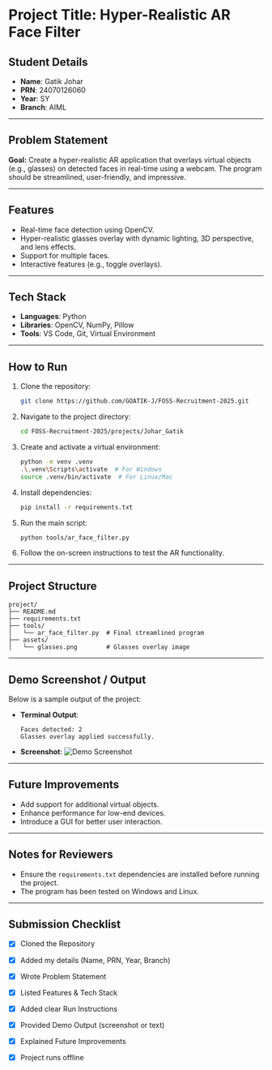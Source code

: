 # Project Title: Hyper-Realistic AR Face Filter

## Student Details
- **Name**: Gatik Johar
- **PRN**: 24070126060
- **Year**: SY
- **Branch**: AIML

---

## Problem Statement
**Goal:** Create a hyper-realistic AR application that overlays virtual objects (e.g., glasses) on detected faces in real-time using a webcam. The program should be streamlined, user-friendly, and impressive.

---

## Features
- Real-time face detection using OpenCV.
- Hyper-realistic glasses overlay with dynamic lighting, 3D perspective, and lens effects.
- Support for multiple faces.
- Interactive features (e.g., toggle overlays).

---

## Tech Stack
- **Languages**: Python
- **Libraries**: OpenCV, NumPy, Pillow
- **Tools**: VS Code, Git, Virtual Environment

---

## How to Run
1. Clone the repository:
   ```bash
   git clone https://github.com/GOATIK-J/FOSS-Recruitment-2025.git
   ```
2. Navigate to the project directory:
   ```bash
   cd FOSS-Recruitment-2025/projects/Johar_Gatik
   ```
3. Create and activate a virtual environment:
   ```bash
   python -m venv .venv
   .\.venv\Scripts\activate  # For Windows
   source .venv/bin/activate  # For Linux/Mac
   ```
4. Install dependencies:
   ```bash
   pip install -r requirements.txt
   ```
5. Run the main script:
   ```bash
   python tools/ar_face_filter.py
   ```
6. Follow the on-screen instructions to test the AR functionality.

---

## Project Structure
```
project/
├── README.md
├── requirements.txt
├── tools/
│   └── ar_face_filter.py  # Final streamlined program
├── assets/
│   └── glasses.png        # Glasses overlay image
```

---

## Demo Screenshot / Output
Below is a sample output of the project:

- **Terminal Output**:
  ```
  Faces detected: 2
  Glasses overlay applied successfully.
  ```
- **Screenshot**:
  ![Demo Screenshot](assets/demo.png)

---

## Future Improvements
- Add support for additional virtual objects.
- Enhance performance for low-end devices.
- Introduce a GUI for better user interaction.

---

## Notes for Reviewers
- Ensure the `requirements.txt` dependencies are installed before running the project.
- The program has been tested on Windows and Linux.

---

## Submission Checklist
- [x] Cloned the Repository
- [x] Added my details (Name, PRN, Year, Branch)
- [x] Wrote Problem Statement
- [x] Listed Features & Tech Stack
- [x] Added clear Run Instructions
- [x] Provided Demo Output (screenshot or text)
- [x] Explained Future Improvements
- [x] Project runs offline

